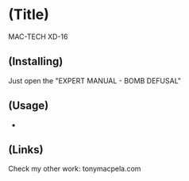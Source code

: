 # (Title)
MAC-TECH XD-16

## (Installing)
Just open the "EXPERT MANUAL - BOMB DEFUSAL"

## (Usage)
-

## (Links)
Check my other work: tonymacpela.com